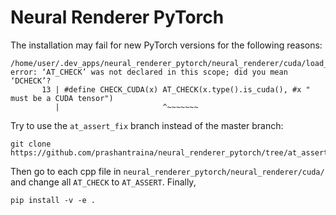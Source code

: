 # Neural Renderer PyTorch

The installation may fail for new PyTorch versions for the following reasons:

```
/home/user/.dev_apps/neural_renderer_pytorch/neural_renderer/cuda/load_textures_cuda.cpp:13:23: error: ‘AT_CHECK’ was not declared in this scope; did you mean ‘DCHECK’?
       13 | #define CHECK_CUDA(x) AT_CHECK(x.type().is_cuda(), #x " must be a CUDA tensor")
          |                       ^~~~~~~~
```

Try to use the `at_assert_fix` branch instead of the master branch:
```
git clone https://github.com/prashantraina/neural_renderer_pytorch/tree/at_assert_fix
```

Then go to each cpp file in `neural_renderer_pytorch/neural_renderer/cuda/` and change all `AT_CHECK` to `AT_ASSERT`. Finally,
```
pip install -v -e .
```
